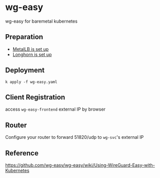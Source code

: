 # wg-easy

wg-easy for baremetal kubernetes

## Preparation

- [MetalLB is set up](../metallb)
- [Longhorn is set up](../longhorn)

## Deployment

```
k apply -f wg-easy.yaml
```

## Client Registration

access `wg-easy-frontend` external IP by browser

## Router

Configure your router to forward 51820/udp to `wg-svc`'s external IP

## Reference
https://github.com/wg-easy/wg-easy/wiki/Using-WireGuard-Easy-with-Kubernetes

